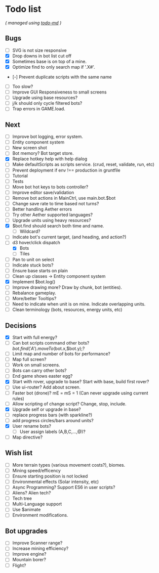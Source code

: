 # Todo list

_\( managed using [todo-md](https://github.com/Hypercubed/todo-md) \)_

## Bugs
- [ ] SVG is not size responsive
- [x] Drop downs in bot list cut off
- [x] Sometimes base is on top of a mine.
- [x] Optimize find to only search map if '.X#'.
- [-] Prevent duplicate scripts with the same name
- [ ] Too slow?
- [ ] Improve GUI Responsiveness to small screens
- [ ] Upgrade using base resources?
- [ ] j/k should only cycle filtered bots?
- [ ] Trap errors in GAME.load.

## Next
- [ ] Improve bot logging, error system.
- [ ] Entity component system
- [ ] New screen shot
- [ ] Bot memory? Bot target store.
- [x] Replace hotkey help with help dialog
- [ ] Make defaultScripts as scripts service. (crud, reset, validate, run, etc)
- [ ] Prevent deployment if env !== production in gruntfile
- [ ] Tutorial
- [ ] Tests
- [ ] Move bot hot keys to bots controller?
- [ ] Improve editor save/validation
- [ ] Remove bot actions in MainCtrl, use main.bot.$bot
- [ ] Change save rate to time based not turns?
- [ ] Better handling Aether errors
- [ ] Try other Aether supported languages?
- [ ] Upgrade units using heavy resources?
- [x] $bot.find should search both time and name.
  - [ ] Wildcard?
- [ ] Indicate bot's current target, (and heading, and action?)
- [ ] d3 hover/click dispatch
  - [x] Bots
  - [ ] Tiles
- [ ] Pan to unit on select
- [ ] Indicate stuck bots?
- [ ] Ensure base starts on plain
- [ ] Clean up classes -> Entity component system
- [x] Implement $bot.log()
- [ ] Improve drawing more?  Draw by chunk, bot (entities).
- [ ] Rebalance gameplay.
- [ ] More/better Tooltips?
- [ ] Need to indicate when unit is on mine.  Indicate overlapping units.
- [ ] Clean terminology (bots, resources, energy units, etc)

## Decisions
- [x] Start with full energy?
- [ ] Can bot scripts command other bots?  $bot.find('A').moveTo($bot.x,$bot.y);?
- [ ] Limit map and number of bots for performance?
- [ ] Map full screen?
- [ ] Work on small screens.
- [ ] Bots can carry other bots?
- [ ] End game shows easter egg?
- [x] Start with rover, upgrade to base?  Start with base, build first rover?
- [ ] Use ui-router?  Add about screen.
- [ ] Faster bot (drone)? mE = mS = 1 (Can never upgrade using current rules)
- [ ] Allow scripting of change script?  Change, stop, include.
- [x] Upgrade self or upgrade in base?
- [ ] replace progress bars (with sparkline?)
- [ ] add progress circles/bars around units?
- [x] User rename bots?
  - [ ] User assign labels (A,B,C,...,@)?
- [ ] Map directive?

## Wish list
- [ ] More terrain types (various movement costs?), biomes.
- [ ] Mining speed/efficency
- [ ] Ensure starting position is not locked
- [ ] Environmental effects (Solar intensity, etc)
- [ ] Async Programming?  Support ES6 in user scripts?
- [ ] Aliens? Alien tech?
- [ ] Tech tree
- [ ] Multi-Language support
- [ ] Use $animate
- [ ] Environment modifications.

## Bot upgrades
- [ ] Improve Scanner range?
- [ ] Increase mining efficiency?
- [ ] Improve engine?
- [ ] Mountain borer?
- [ ] Flight?
